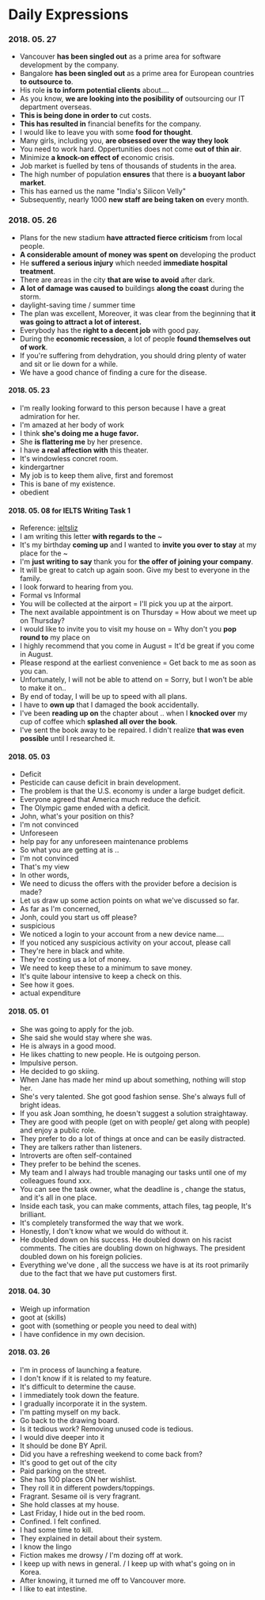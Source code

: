 # Daily Expressions

### 2018. 05. 27
- Vancouver **has been singled out** as a prime area for software development by the company. 
- Bangalore **has been singled out** as a prime area for European countries **to outsource to**.
- His role **is to inform potential clients** about....
- As you know, **we are looking into the posibility of** outsourcing our IT department overseas.
- **This is being done in order to** cut costs. 
- **This has resulted in** financial benefits for the company.
- I would like to leave you with some **food for thought**.
- Many girls, including you, **are obsessed over the way they look**
- You need to work hard. Oppertunities does not come **out of thin air**. 
- Minimize **a knock-on effect of** economic crisis.
- Job market is fuelled by tens of thousands of students in the area. 
- The high number of population **ensures** that there is **a buoyant labor market**. 
- This has earned us the name "India's Silicon Velly"
- Subsequently, nearly 1000 **new staff are being taken on** every month.

### 2018. 05. 26
- Plans for the new stadium **have attracted fierce criticism** from local people. 
- **A considerable amount of money was spent on** developing the product
- He **suffered a serious injury** which needed **immediate hospital treatment**. 
- There are areas in the city **that are wise to avoid** after dark. 
- **A lot of damage was caused to** buildings **along the coast** during the storm. 
- daylight-saving time / summer time 
- The plan was excellent, Moreover, it was clear from the beginning that **it was going to attract a lot of interest.**
- Everybody has the **right to a decent job** with good pay.
- During the **economic recession**, a lot of people **found themselves out of work**.
- If you're suffering from dehydration, you should dring plenty of water and sit or lie down for a while.
- We have a good chance of finding a cure for the disease. 

#### 2018. 05. 23 
- I'm really looking forward to this person because I have a great admiration for her. 
- I'm amazed at her body of work
- I think **she's doing me a huge favor.**
- She **is flattering me** by her presence. 
- I have **a real affection with** this theater. 
- It's windowless concret room. 
- kindergartner
- My job is to keep them alive, first and foremost 
- This is bane of my existence. 
- obedient


#### 2018. 05. 08 for IELTS Writing Task 1
- Reference: [ieltsliz](http://ieltsliz.com/ielts-letter-writing-essential-tips/)
- I am writing this letter **with regards to the** ~ 
- It's my birthday **coming up** and I wanted to **invite you over to stay** at my place for the ~
- I'm **just writing to say** thank you for **the offer of joining your company**.
- It will be great to catch up again soon. Give my best to everyone in the family. 
- I look forward to hearing from you. 
- Formal vs Informal
 - You will be collected at the airport = I'll pick you up at the airport. 
 - The next available appointment is on Thursday = How about we meet up on Thursday? 
 - I would like to invite you to visit my house on = Why don't you **pop round to** my place on 
 - I highly recommend that you come in August = It'd be great if you come in August. 
 - Please respond at the earliest convenience = Get back to me as soon as you can. 
 - Unfortunately, I will not be able to attend on = Sorry, but I won't be able to make it on..
- By end of today, I will be up to speed with all plans.
- I have to **own up** that I damaged the book accidentally. 
- I've been **reading up on** the chapter about .. when I **knocked over** my cup of coffee which **splashed all over the book**. 
- I've sent the book away to be repaired. I didn't realize **that was even possible** until I researched it. 

#### 2018. 05. 03
- Deficit
- Pesticide can cause deficit in brain development. 
- The problem is that the U.S. economy is under a large budget deficit. 
- Everyone agreed that America much reduce the deficit. 
- The Olympic game ended with a deficit. 
- John, what's your position on this? 
- I'm not convinced
- Unforeseen
- help pay for any unforeseen maintenance problems
- So what you are getting at is ..
- I'm not convinced
- That's my view
- In other words, 
- We need to dicuss the offers with the provider before a decision is made?
- Let us draw up some action points on what we've discussed so far. 
- As far as I'm concerned, 
- Jonh, could you start us off please? 
- suspicious
- We noticed a login to your account from a new device name....
- If you noticed any suspicious activity on your accout, please call
- They're here in black and white. 
- They're costing us a lot of money. 
- We need to keep these to a minimum to save money.
- It's quite labour intensive to keep a check on this.
- See how it goes. 
- actual expenditure

#### 2018. 05. 01
- She was going to apply for the job. 
- She said she would stay where she was. 
- He is always in a good mood. 
- He likes chatting to new people. He is outgoing person. 
- Impulsive person.  
- He decided to go skiing. 
- When Jane has made her mind up about something, nothing will stop her. 
- She's very talented. She got good fashion sense. She's always full of bright ideas. 
- If you ask Joan somthing, he doesn't suggest a solution straightaway. 
- They are good with people (get on with people/ get along with people) and enjoy a public role. 
- They prefer to do a lot of things at once and can be easily distracted. 
- They are talkers rather than listeners. 
- Introverts are often self-contained 
- They prefer to be behind the scenes.
- My team and I always had trouble managing our tasks until one of my colleagues found xxx. 
- You can see the task owner, what the deadline is , change the status, and it's all in one place. 
- Inside each task, you can make comments, attach files, tag people, It's brilliant. 
- It's completely transformed the way that we work. 
- Honestly, I don't know what we would do without it. 
- He doubled down on his success. He doubled down on his racist comments. The cities are doubling down on highways. The president doubled down on his foreign policies.
- Everything we've done , all the success we have is at its root primarily due to the fact that we have put customers first. 

#### 2018. 04. 30
- Weigh up information 
- goot at (skills)
- goot with (something or people you need to deal with)
- I have confidence in my own decision.

#### 2018. 03. 26
- I'm in process of launching a feature. 
- I don't know if it is related to my feature.
- It's difficult to determine the cause.
- I immediately took down the feature.
- I gradually incorporate it in the system. 
- I'm patting myself on my back.
- Go back to the drawing board. 
- Is it tedious work? Removing unused code is tedious.
- I would dive deeper into it   
- It should be done BY April.
- Did you have a refreshing weekend to come back from? 
- It's good to get out of the city
- Paid parking on the street. 
- She has 100 places ON her wishlist. 
- They roll it in different powders/toppings.
- Fragrant. Sesame oil is very fragrant.
- She hold classes at my house. 
- Last Friday, I hide out in the bed room. 
- Confined. I felt confined.
- I had some time to kill.
- They explained in detail about their system. 
- I know the lingo
- Fiction makes me drowsy / I'm dozing off at work.
- I keep up with news in general. / I keep up with what's going on in Korea. 
- After knowing, it turned me off to Vancouver more. 
- I like to eat intestine.

